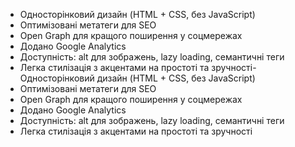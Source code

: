 - Односторінковий дизайн (HTML + CSS, без JavaScript)
- Оптимізовані метатеги для SEO
- Open Graph для кращого поширення у соцмережах
- Додано Google Analytics
- Доступність: alt для зображень, lazy loading, семантичні теги
- Легка стилізація з акцентами на простоті та зручності- Односторінковий дизайн (HTML + CSS, без JavaScript)
- Оптимізовані метатеги для SEO
- Open Graph для кращого поширення у соцмережах
- Додано Google Analytics
- Доступність: alt для зображень, lazy loading, семантичні теги
- Легка стилізація з акцентами на простоті та зручності
